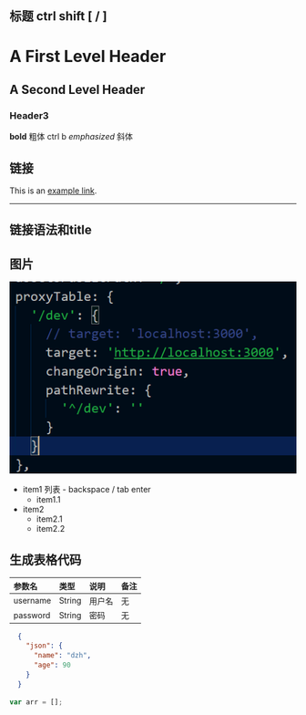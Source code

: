 ## 标题 ctrl shift [ / ]

A First Level Header
===
A Second Level Header
---
### Header3

**bold** 粗体 ctrl b
*emphasized* 斜体

## 链接
This is an [example link](http://www.baidu.com "百度一下").
***
链接语法和title
---

## 图片
![test pic](/pics/4-2.webpack配置修改.png "test pic")

- item1 列表 - backspace / tab enter
  - item1.1
- item2
  - item2.1
  - item2.2

## 生成表格代码
| 参数名   | 类型   | 说明   | 备注 |
| :------- | :----- | :----- | :--- |
| username | String | 用户名 | 无   |
| password | String | 密码   | 无   |

~~~json
  {
    "json": {
      "name": "dzh",
      "age": 90
    }
  }
~~~

~~~javascript
var arr = [];
~~~
